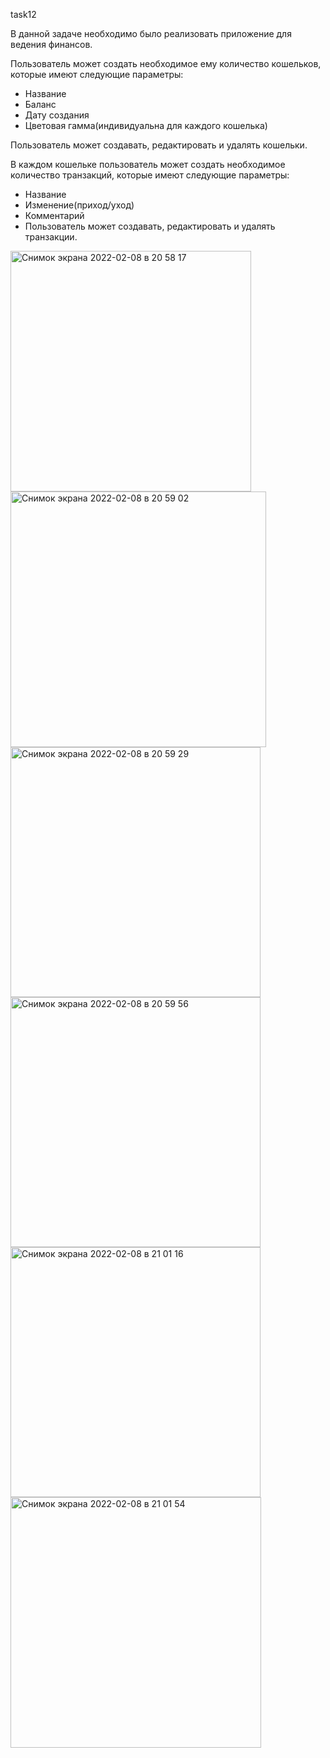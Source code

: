 task12

В данной задаче необходимо было реализовать приложение для ведения финансов.

Пользователь может создать необходимое ему количество кошельков, которые имеют следующие параметры:
- Название
- Баланс
- Дату создания
- Цветовая гамма(индивидуальна для каждого кошелька)

Пользователь может создавать, редактировать и удалять кошельки.

В каждом кошельке пользователь может создать необходимое количество транзакций, которые имеют следующие параметры:
- Название
- Изменение(приход/уход)
- Комментарий
- Пользователь может создавать, редактировать и удалять транзакции.


<img width="385" alt="Снимок экрана 2022-02-08 в 20 58 17" src="https://user-images.githubusercontent.com/82838416/153048181-c118ee29-1193-48db-9251-a72356d9be72.png">

<img width="409" alt="Снимок экрана 2022-02-08 в 20 59 02" src="https://user-images.githubusercontent.com/82838416/153048211-9e34584a-9107-499e-a411-3e5666781550.png">

<img width="400" alt="Снимок экрана 2022-02-08 в 20 59 29" src="https://user-images.githubusercontent.com/82838416/153048226-1bb9322d-1db8-48c9-af9c-9d4a9d402cac.png">

<img width="400" alt="Снимок экрана 2022-02-08 в 20 59 56" src="https://user-images.githubusercontent.com/82838416/153048244-003d8546-4b00-471a-b8c2-ef6a38f650a5.png">

<img width="400" alt="Снимок экрана 2022-02-08 в 21 01 16" src="https://user-images.githubusercontent.com/82838416/153048268-4374f823-daf9-40cb-a71c-6ab106bde6f1.png">

<img width="401" alt="Снимок экрана 2022-02-08 в 21 01 54" src="https://user-images.githubusercontent.com/82838416/153048312-3fb92511-e4d4-4641-a9e0-7de4bf3c9626.png">
